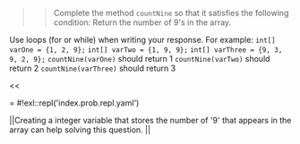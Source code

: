 >>Complete the method <code>countNine</code> so that it satisfies the following condition:
Return the number of 9's in the array.
<p>Use loops (for or while) when writing your response.
For example:
<code>int[] varOne = {1, 2, 9};</code>
<code>int[] varTwo = {1, 9, 9};</code>
<code>int[] varThree = {9, 3, 9, 2, 9};</code>
<code>countNine(varOne)</code> should return 1
<code>countNine(varTwo)</code> should return 2
<code>countNine(varThree)</code> should return 3 </p><<

= #!exl::repl('index.prob.repl.yaml')

||Creating a integer variable that stores the number of '9' that appears in the array can help solving this question. ||
